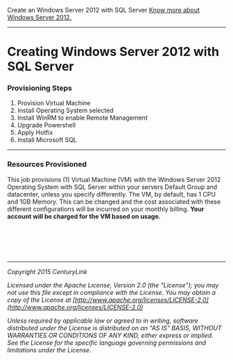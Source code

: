 
Create an Windows Server 2012 with SQL Server [Know more about Windows Server 2012.](http://www.microsoft.com/en-us/server-cloud/products/windows-server-2012-r2/) <br>

___
# Creating Windows Server 2012 with SQL Server



### Provisioning Steps
1. Provision Virtual Machine
2. Install Operating System selected
3. Install WinRM to enable Remote Management
3. Upgrade Powershell
4. Apply Hotfix
4. Install Microsoft SQL

___

### Resources Provisioned
This job provisions (1) Virtual Machine (VM) with the Windows Server 2012 Operating System with SQL Server within your servers Default Group and datacenter, unless you specify differently. The VM, by default, has 1 CPU and 1GB Memory. This can be changed and the cost associated with these different configurations will be incurred on your monthly billing. **Your account will be charged for the VM based on usage.**

<br><br><br><br>

___

*Copyright 2015 CenturyLink*

*Licensed under the Apache License, Version 2.0 (the "License"); you may not use this file except in compliance with the License. You may obtain a copy of the License at [http://www.apache.org/licenses/LICENSE-2.0](http://www.apache.org/licenses/LICENSE-2.0)*

*Unless required by applicable law or agreed to in writing, software distributed under the License is distributed on an "AS IS" BASIS, WITHOUT WARRANTIES OR CONDITIONS OF ANY KIND, either express or implied. See the License for the specific language governing permissions and limitations under the License.*
